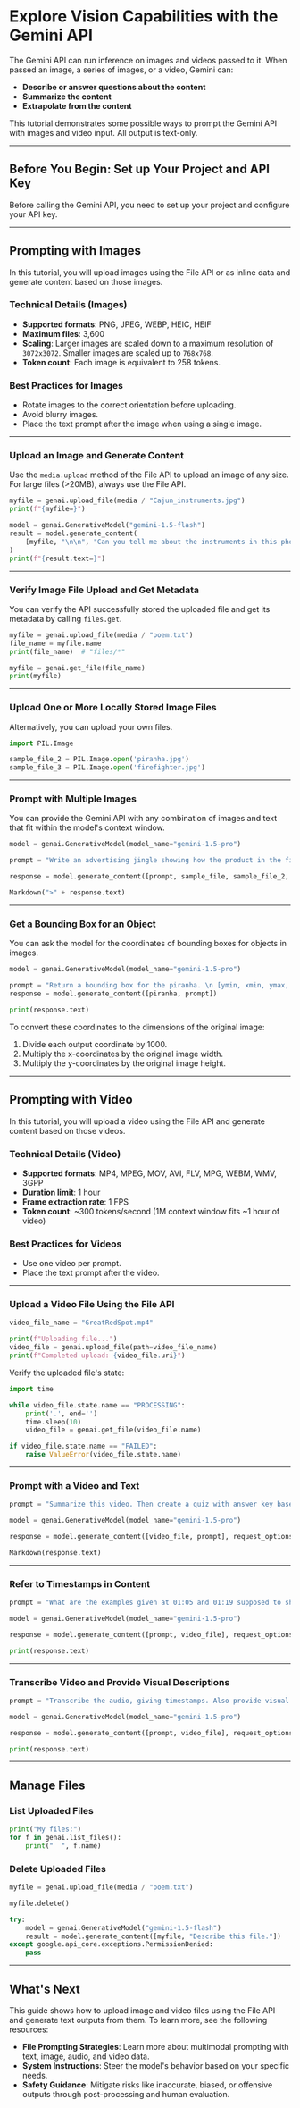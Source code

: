 # Explore Vision Capabilities with the Gemini API

The Gemini API can run inference on images and videos passed to it. When passed an image, a series of images, or a video, Gemini can:

- **Describe or answer questions about the content**
- **Summarize the content**
- **Extrapolate from the content**

This tutorial demonstrates some possible ways to prompt the Gemini API with images and video input. All output is text-only.

---

## Before You Begin: Set up Your Project and API Key

Before calling the Gemini API, you need to set up your project and configure your API key.

---

## Prompting with Images

In this tutorial, you will upload images using the File API or as inline data and generate content based on those images.

### Technical Details (Images)

- **Supported formats**: PNG, JPEG, WEBP, HEIC, HEIF
- **Maximum files**: 3,600
- **Scaling**: Larger images are scaled down to a maximum resolution of `3072x3072`. Smaller images are scaled up to `768x768`.
- **Token count**: Each image is equivalent to 258 tokens.

### Best Practices for Images

- Rotate images to the correct orientation before uploading.
- Avoid blurry images.
- Place the text prompt after the image when using a single image.

---

### Upload an Image and Generate Content

Use the `media.upload` method of the File API to upload an image of any size. For large files (>20MB), always use the File API.

```python
myfile = genai.upload_file(media / "Cajun_instruments.jpg")
print(f"{myfile=}")

model = genai.GenerativeModel("gemini-1.5-flash")
result = model.generate_content(
    [myfile, "\n\n", "Can you tell me about the instruments in this photo?"]
)
print(f"{result.text=}")
```

---

### Verify Image File Upload and Get Metadata

You can verify the API successfully stored the uploaded file and get its metadata by calling `files.get`.

```python
myfile = genai.upload_file(media / "poem.txt")
file_name = myfile.name
print(file_name)  # "files/*"

myfile = genai.get_file(file_name)
print(myfile)
```

---

### Upload One or More Locally Stored Image Files

Alternatively, you can upload your own files.

```python
import PIL.Image

sample_file_2 = PIL.Image.open('piranha.jpg')
sample_file_3 = PIL.Image.open('firefighter.jpg')
```

---

### Prompt with Multiple Images

You can provide the Gemini API with any combination of images and text that fit within the model's context window.

```python
model = genai.GenerativeModel(model_name="gemini-1.5-pro")

prompt = "Write an advertising jingle showing how the product in the first image could solve the problems shown in the second two images."

response = model.generate_content([prompt, sample_file, sample_file_2, sample_file_3])

Markdown(">" + response.text)
```

---

### Get a Bounding Box for an Object

You can ask the model for the coordinates of bounding boxes for objects in images.

```python
model = genai.GenerativeModel(model_name="gemini-1.5-pro")

prompt = "Return a bounding box for the piranha. \n [ymin, xmin, ymax, xmax]"
response = model.generate_content([piranha, prompt])

print(response.text)
```

To convert these coordinates to the dimensions of the original image:

1. Divide each output coordinate by 1000.
2. Multiply the x-coordinates by the original image width.
3. Multiply the y-coordinates by the original image height.

---

## Prompting with Video

In this tutorial, you will upload a video using the File API and generate content based on those videos.

### Technical Details (Video)

- **Supported formats**: MP4, MPEG, MOV, AVI, FLV, MPG, WEBM, WMV, 3GPP
- **Duration limit**: 1 hour
- **Frame extraction rate**: 1 FPS
- **Token count**: ~300 tokens/second (1M context window fits ~1 hour of video)

### Best Practices for Videos

- Use one video per prompt.
- Place the text prompt after the video.

---

### Upload a Video File Using the File API

```python
video_file_name = "GreatRedSpot.mp4"

print(f"Uploading file...")
video_file = genai.upload_file(path=video_file_name)
print(f"Completed upload: {video_file.uri}")
```

Verify the uploaded file's state:

```python
import time

while video_file.state.name == "PROCESSING":
    print('.', end='')
    time.sleep(10)
    video_file = genai.get_file(video_file.name)

if video_file.state.name == "FAILED":
    raise ValueError(video_file.state.name)
```

---

### Prompt with a Video and Text

```python
prompt = "Summarize this video. Then create a quiz with answer key based on the information in the video."

model = genai.GenerativeModel(model_name="gemini-1.5-pro")

response = model.generate_content([video_file, prompt], request_options={"timeout": 600})

Markdown(response.text)
```

---

### Refer to Timestamps in Content

```python
prompt = "What are the examples given at 01:05 and 01:19 supposed to show us?"

model = genai.GenerativeModel(model_name="gemini-1.5-pro")

response = model.generate_content([prompt, video_file], request_options={"timeout": 600})

print(response.text)
```

---

### Transcribe Video and Provide Visual Descriptions

```python
prompt = "Transcribe the audio, giving timestamps. Also provide visual descriptions."

model = genai.GenerativeModel(model_name="gemini-1.5-pro")

response = model.generate_content([prompt, video_file], request_options={"timeout": 600})

print(response.text)
```

---

## Manage Files

### List Uploaded Files

```python
print("My files:")
for f in genai.list_files():
    print("  ", f.name)
```

### Delete Uploaded Files

```python
myfile = genai.upload_file(media / "poem.txt")

myfile.delete()

try:
    model = genai.GenerativeModel("gemini-1.5-flash")
    result = model.generate_content([myfile, "Describe this file."])
except google.api_core.exceptions.PermissionDenied:
    pass
```

---

## What's Next

This guide shows how to upload image and video files using the File API and generate text outputs from them. To learn more, see the following resources:

- **File Prompting Strategies**: Learn more about multimodal prompting with text, image, audio, and video data.
- **System Instructions**: Steer the model's behavior based on your specific needs.
- **Safety Guidance**: Mitigate risks like inaccurate, biased, or offensive outputs through post-processing and human evaluation.
